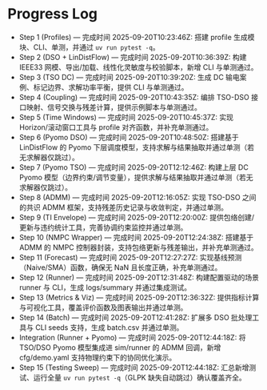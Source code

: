 # Progress Log

- Step 1 (Profiles) — 完成时间 2025-09-20T10:23:46Z: 搭建 profile 生成模块、CLI、单测，并通过 `uv run pytest -q`。
- Step 2 (DSO + LinDistFlow) — 完成时间 2025-09-20T10:36:39Z: 构建 IEEE33 网模、导出/加载、线性化灵敏度与校验脚本，新增 CLI 与单测通过。
- Step 3 (TSO DC) — 完成时间 2025-09-20T10:39:20Z: 生成 DC 输电案例、标记边界、求解功率平衡，提供 CLI 与单测通过。
- Step 4 (Coupling) — 完成时间 2025-09-20T10:43:35Z: 编排 TSO-DSO 接口映射、信号交换与残差计算，提供示例脚本与单测通过。
- Step 5 (Time Windows) — 完成时间 2025-09-20T10:45:37Z: 实现 Horizon/滚动窗口工具与 profile 对齐函数，并补充单测通过。
- Step 6 (Pyomo DSO) — 完成时间 2025-09-20T10:48:50Z: 搭建基于 LinDistFlow 的 Pyomo 下层调度模型，支持求解与结果抽取并通过单测（若无求解器仅跳过）。
- Step 7 (Pyomo TSO) — 完成时间 2025-09-20T12:12:46Z: 构建上层 DC Pyomo 模型（边界约束/调节变量），提供求解与结果抽取并通过单测（若无求解器仅跳过）。
- Step 8 (ADMM) — 完成时间 2025-09-20T12:16:05Z: 实现 TSO-DSO 之间的共识 ADMM 框架，支持残差历史记录与收敛判定，并通过单测。
- Step 9 (TI Envelope) — 完成时间 2025-09-20T12:20:00Z: 提供包络创建/更新与违约统计工具，完善协调约束监控并通过单测。
- Step 10 (NMPC Wrapper) — 完成时间 2025-09-20T12:24:38Z: 搭建基于 ADMM 的 NMPC 控制器封装，支持包络更新与残差输出，并补充单测通过。
- Step 11 (Forecast) — 完成时间 2025-09-20T12:27:27Z: 实现基线预测（Naive/SMA）函数，确保无 NaN 且长度正确，补充单测通过。
- Step 12 (Runner) — 完成时间 2025-09-20T12:31:48Z: 构建配置驱动的场景 runner 与 CLI，生成 logs/summary 并通过集成测试。
- Step 13 (Metrics & Viz) — 完成时间 2025-09-20T12:36:32Z: 提供指标计算与可视化工具，覆盖评价函数及图表输出并通过单测。
- Step 14 (Batch) — 完成时间 2025-09-20T12:41:28Z: 扩展多 DSO 批处理工具与 CLI seeds 支持，生成 batch.csv 并通过单测。
 - Integration (Runner + Pyomo) — 完成时间 2025-09-20T12:44:18Z: 将 TSO/DSO Pyomo 模型集成进 sim/runner 的 ADMM 回调，新增 cfg/demo.yaml 支持物理约束下的协同优化演示。
- Step 15 (Testing Sweep) — 完成时间 2025-09-20T12:44:18Z: 汇总新增测试、运行全量 `uv run pytest -q`（GLPK 缺失自动跳过）确认覆盖齐全。
